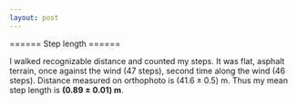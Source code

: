 ```yaml
---
layout: post
---
```


====== Step length ======

I walked recognizable distance and counted my steps. It was flat, asphalt terrain, once against the wind (47 steps), second time along the wind (46 steps). Distance measured on orthophoto is $(41.6 \pm 0.5)$ m. Thus my mean step length is **$(0.89 \pm 0.01)$ m**.
